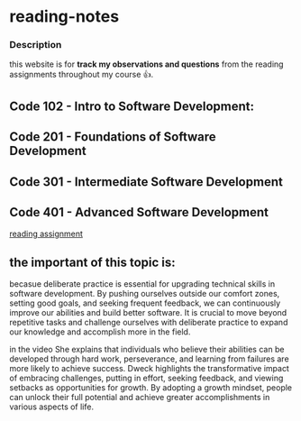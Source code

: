 # reading-notes
### Description 
this website is for  **track my observations and questions** from the reading assignments throughout my course :+1:.

##  Code 102 - Intro to Software Development:
##  Code 201 - Foundations of Software Development
##  Code 301 - Intermediate Software Development
## Code 401 - Advanced Software Development
[reading assignment](https://github.com/jadaan96/reading-notes/blob/main/reading%20assignment)

## the important of this topic is:

becasue  deliberate practice is essential for upgrading technical skills in software development.
 By pushing ourselves outside our comfort zones, setting good goals, and seeking frequent feedback,
 we can continuously improve our abilities and build better software.
 It is crucial to move beyond repetitive tasks and challenge ourselves with deliberate 
practice to expand our knowledge and accomplish more in the field.

 in the video She explains that individuals who believe their abilities can be developed through hard work,
perseverance, and learning from failures are more likely to achieve success.
Dweck highlights the transformative impact of embracing challenges,
putting in effort, seeking feedback, and viewing setbacks as opportunities for growth.
By adopting a growth mindset, people can unlock their full potential and achieve greater accomplishments in various aspects of life.
